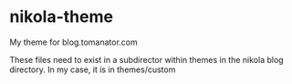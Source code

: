 nikola-theme
============

My theme for blog.tomanator.com

These files need to exist in a subdirector within themes in the nikola blog directory. In my case, it is in themes/custom
